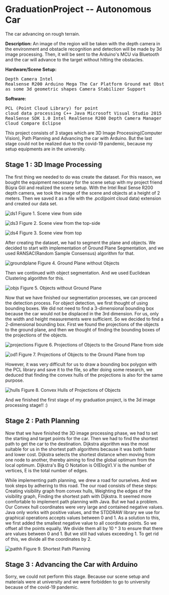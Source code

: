# GraduationProject -- Autonomous Car
 The car advancing on rough terrain.
 
**Description:** An image of the region will be taken with the depth camera in the environment and obstacle recognition and detection will be made by 3d image processing. Then, it will be sent to the Arduino's MCU via Bluetooth and the car will advance to the target without hitting the obstacles.

**Hardware/Scene Setup:** 
              <pre>Depth Camera Intel Realsense R200 
                     Arduino Mega 
                     The Car Platform
                     Ground mat
                     Obstacles such as some 3d geometric shapes
                    Camera Stabilizer Support </pre>
             
             
**Software:**  <pre>PCL (Point Cloud Library) for point cloud data processing
               C++
               Java
               Microsoft Visual Studio 2015
               Intel RealSense SDK 1.0
               Intel RealSense R200 Depth Camera Manager 2.1.27.2853
               Cloud Compare
               Eclipse </pre>
               

This project consists of 3 stages which are 3D Image Processing(Computer Vision), Path Planning and Advancing the car with Arduino. But the last stage could not be realized due to the covid-19 pandemic, because my setup equipments are in the university. 

## Stage 1 : 3D Image Processing

The first thing we needed to do was create the dataset. For this reason, we bought the equipment necessary for the scene setup with my project friend Büşra Göl and realized the scene setup. With the Intel Real Sense R200 depth camera, we took the image of the scene and objects at a height of 2 meters. Then we saved it as a file with the .pcd(point cloud data) extension and created our data set.

![ds1](https://user-images.githubusercontent.com/62018540/85332391-8c6f4d80-b4e0-11ea-8618-b61725c66b2a.jpg)
Figure 1. Scene view from side

![ds3](https://user-images.githubusercontent.com/62018540/85332447-a577fe80-b4e0-11ea-84a1-59cf652b3187.JPG)
Figure 2. Scene view from the top-side

![ds4](https://user-images.githubusercontent.com/62018540/85332471-af016680-b4e0-11ea-8dae-bafc6406b0ed.JPG)
Figure 3. Scene view from top


After creating the dataset, we had to segment the plane and objects. We decided to start with implementation of Ground Plane Segmentation, and we used RANSAC(Random Sample Consensus) algorithm for that. 

![groundplane](https://user-images.githubusercontent.com/62018540/85332510-bf194600-b4e0-11ea-8e70-900594efe772.JPG)
Figure 4. Ground Plane without Objects  


Then we continued with object segmentation. And we used Euclidean Clustering algorithm for this.

![objs](https://user-images.githubusercontent.com/62018540/85332543-cd676200-b4e0-11ea-8fc9-733d4e4858b7.JPG)
Figure 5. Objects without Ground Plane  


Now that we have finished our segmentation processes, we can proceed the detection process. For object detection, we first thought of using bounding boxes. We did not need to find a 3-dimensional bounding box because the car would not be displaced in the 3rd dimension. For us, only the width and height measurements were sufficient. So we decided to find a 2-dimensional bounding box. First we found the projections of the objects to the ground plane, and then we thought of finding the bounding boxes of the projections of the objects.

![projections](https://user-images.githubusercontent.com/62018540/85346985-da477e00-b4ff-11ea-888a-73a157a7ec50.jpg)
Figure 6. Projections of Objects to the Ground Plane from side

![od1](https://user-images.githubusercontent.com/62018540/85347030-0400a500-b500-11ea-94ee-3ff22db0b767.JPG)
Figure 7. Projections of Objects to the Ground Plane from top  

However, it was very difficult for us to draw a bounding box polygon with the PCL library and save it to the file, so after doing some research, we deduced that finding the convex hulls of the projections is also for the same purpose.

![hulls](https://user-images.githubusercontent.com/62018540/85347139-65287880-b500-11ea-8138-ad53714d8b2b.JPG)
Figure 8. Convex Hulls of Projections of Objects  

And we finished the first stage of my graduation project, is the 3d image processing stage!! :)

## Stage 2 : Path Planning  


Now that we have finished the 3D image processing phase, we had to set the starting and target points for the car. Then we had to find the shortest path to get the car to the destination. Dijkstra algorithm was the most suitable for us in the shortest path algorithms because it was both faster and lower cost. Dijkstra selects the shortest distance when moving from one node to another, thereby aiming to find the global optimum from the local optimum. Dijkstra's Big O Notation is O(ElogV).V is the number of vertices, E is the total number of edges.

While implementing path planning, we drew a road for ourselves. And we took steps by adhering to this road. 
The our road consists of these steps: Creating visibility graph from convex hulls, Weighting the edges of the visibility graph, Finding the shortest path with Dijkstra.
It seemed more comfortable to implement path planning with Java. But we had a problem. Our Convex hull coordinates were very large and contained negative values. Java only works with positive values, and the STDDRAW library we use for graphical operations accepts values between 0 and 1. As a solution to this, we first added the smallest negative value to all coordinate points. So we offset all the points equally. We divide them all by 10 ^ 3 to ensure that there are values between 0 and 1. But we still had values exceeding 1. To get rid of this, we divide all the coordinates by 2.  

![pathh](https://user-images.githubusercontent.com/62018540/85627269-ee61bb80-b676-11ea-9142-845e512facba.JPG)
Figure 9. Shortest Path Planning

## Stage 3 : Advancing the Car with Arduino

Sorry, we could not perform this stage. Because our scene setup and materials were at university and we were forbidden to go to university because of the covid-19 pandemic.
